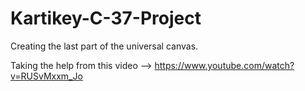 # Kartikey-C-37-Project
Creating the last part of the universal canvas.

Taking the help from this video -->
https://www.youtube.com/watch?v=RUSvMxxm_Jo